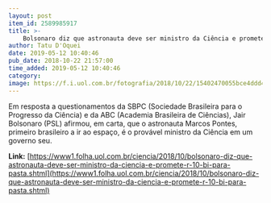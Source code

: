 ```yaml
---
layout: post
item_id: 2589985917
title: >-
    Bolsonaro diz que astronauta deve ser ministro da Ciência e promete R$ 10 bi para pasta
author: Tatu D'Oquei
date: 2019-05-12 10:40:46
pub_date: 2018-10-22 21:57:00
time_added: 2019-05-12 10:40:46
category: 
image: https://f.i.uol.com.br/fotografia/2018/10/22/15402470055bce4ddd4e476_1540247005_3x2_rt.jpg
---
```


Em resposta a questionamentos da SBPC (Sociedade Brasileira para o Progresso da Ciência) e da ABC (Academia Brasileira de Ciências), Jair Bolsonaro (PSL) afirmou, em carta, que o astronauta Marcos Pontes, primeiro brasileiro a ir ao espaço, é o provável ministro da Ciência em um governo seu.

**Link:** [https://www1.folha.uol.com.br/ciencia/2018/10/bolsonaro-diz-que-astronauta-deve-ser-ministro-da-ciencia-e-promete-r-10-bi-para-pasta.shtml](https://www1.folha.uol.com.br/ciencia/2018/10/bolsonaro-diz-que-astronauta-deve-ser-ministro-da-ciencia-e-promete-r-10-bi-para-pasta.shtml)

